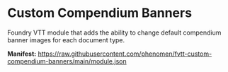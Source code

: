 # Custom Compendium Banners

Foundry VTT module that adds the ability to change default compendium banner images for each document type.

**Manifest:** https://raw.githubusercontent.com/phenomen/fvtt-custom-compendium-banners/main/module.json